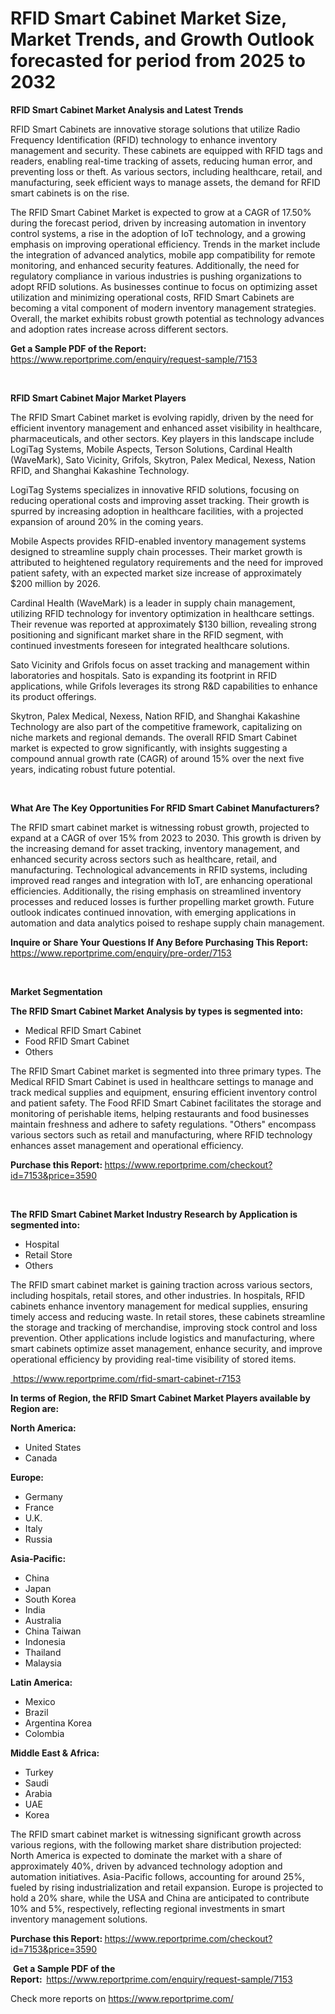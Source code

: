 <p><h1>RFID Smart Cabinet Market Size, Market Trends, and Growth Outlook forecasted for period from 2025 to 2032</h1></p><p><strong>RFID Smart Cabinet Market Analysis and Latest Trends</strong></p>
<p><p>RFID Smart Cabinets are innovative storage solutions that utilize Radio Frequency Identification (RFID) technology to enhance inventory management and security. These cabinets are equipped with RFID tags and readers, enabling real-time tracking of assets, reducing human error, and preventing loss or theft. As various sectors, including healthcare, retail, and manufacturing, seek efficient ways to manage assets, the demand for RFID smart cabinets is on the rise.</p><p>The RFID Smart Cabinet Market is expected to grow at a CAGR of 17.50% during the forecast period, driven by increasing automation in inventory control systems, a rise in the adoption of IoT technology, and a growing emphasis on improving operational efficiency. Trends in the market include the integration of advanced analytics, mobile app compatibility for remote monitoring, and enhanced security features. Additionally, the need for regulatory compliance in various industries is pushing organizations to adopt RFID solutions. As businesses continue to focus on optimizing asset utilization and minimizing operational costs, RFID Smart Cabinets are becoming a vital component of modern inventory management strategies. Overall, the market exhibits robust growth potential as technology advances and adoption rates increase across different sectors.</p></p>
<p><strong>Get a Sample PDF of the Report:&nbsp;</strong> <a href="https://www.reportprime.com/enquiry/request-sample/7153?utm_campaign=2177&utm_medium=2&utm_source=Github&utm_content=ia&utm_term=19032025&utm_id=rfid-smart-cabinet">https://www.reportprime.com/enquiry/request-sample/7153</a></p>
<p>&nbsp;</p>
<p><strong>RFID Smart Cabinet Major Market Players</strong></p>
<p><p>The RFID Smart Cabinet market is evolving rapidly, driven by the need for efficient inventory management and enhanced asset visibility in healthcare, pharmaceuticals, and other sectors. Key players in this landscape include LogiTag Systems, Mobile Aspects, Terson Solutions, Cardinal Health (WaveMark), Sato Vicinity, Grifols, Skytron, Palex Medical, Nexess, Nation RFID, and Shanghai Kakashine Technology.</p><p>LogiTag Systems specializes in innovative RFID solutions, focusing on reducing operational costs and improving asset tracking. Their growth is spurred by increasing adoption in healthcare facilities, with a projected expansion of around 20% in the coming years.</p><p>Mobile Aspects provides RFID-enabled inventory management systems designed to streamline supply chain processes. Their market growth is attributed to heightened regulatory requirements and the need for improved patient safety, with an expected market size increase of approximately $200 million by 2026.</p><p>Cardinal Health (WaveMark) is a leader in supply chain management, utilizing RFID technology for inventory optimization in healthcare settings. Their revenue was reported at approximately $130 billion, revealing strong positioning and significant market share in the RFID segment, with continued investments foreseen for integrated healthcare solutions.</p><p>Sato Vicinity and Grifols focus on asset tracking and management within laboratories and hospitals. Sato is expanding its footprint in RFID applications, while Grifols leverages its strong R&D capabilities to enhance its product offerings. </p><p>Skytron, Palex Medical, Nexess, Nation RFID, and Shanghai Kakashine Technology are also part of the competitive framework, capitalizing on niche markets and regional demands. The overall RFID Smart Cabinet market is expected to grow significantly, with insights suggesting a compound annual growth rate (CAGR) of around 15% over the next five years, indicating robust future potential.</p></p>
<p>&nbsp;</p>
<p><strong>What Are The Key Opportunities For RFID Smart Cabinet Manufacturers?</strong></p>
<p><p>The RFID smart cabinet market is witnessing robust growth, projected to expand at a CAGR of over 15% from 2023 to 2030. This growth is driven by the increasing demand for asset tracking, inventory management, and enhanced security across sectors such as healthcare, retail, and manufacturing. Technological advancements in RFID systems, including improved read ranges and integration with IoT, are enhancing operational efficiencies. Additionally, the rising emphasis on streamlined inventory processes and reduced losses is further propelling market growth. Future outlook indicates continued innovation, with emerging applications in automation and data analytics poised to reshape supply chain management.</p></p>
<p><strong>Inquire or Share Your Questions If Any Before Purchasing This Report:</strong> <a href="https://www.reportprime.com/enquiry/pre-order/7153?utm_campaign=2177&utm_medium=2&utm_source=Github&utm_content=ia&utm_term=19032025&utm_id=rfid-smart-cabinet">https://www.reportprime.com/enquiry/pre-order/7153</a></p>
<p>&nbsp;</p>
<p><strong>Market Segmentation</strong></p>
<p><strong>The RFID Smart Cabinet Market Analysis by types is segmented into:</strong></p>
<p><ul><li>Medical RFID Smart Cabinet</li><li>Food RFID Smart Cabinet</li><li>Others</li></ul></p>
<p><p>The RFID Smart Cabinet market is segmented into three primary types. The Medical RFID Smart Cabinet is used in healthcare settings to manage and track medical supplies and equipment, ensuring efficient inventory control and patient safety. The Food RFID Smart Cabinet facilitates the storage and monitoring of perishable items, helping restaurants and food businesses maintain freshness and adhere to safety regulations. "Others" encompass various sectors such as retail and manufacturing, where RFID technology enhances asset management and operational efficiency.</p></p>
<p><strong>Purchase this Report:&nbsp;</strong><a href="https://www.reportprime.com/checkout?id=7153&price=3590&utm_campaign=2177&utm_medium=2&utm_source=Github&utm_content=ia&utm_term=19032025&utm_id=rfid-smart-cabinet">https://www.reportprime.com/checkout?id=7153&price=3590</a></p>
<p>&nbsp;</p>
<p><strong>The RFID Smart Cabinet Market Industry Research by Application is segmented into:</strong></p>
<p><ul><li>Hospital</li><li>Retail Store</li><li>Others</li></ul></p>
<p><p>The RFID smart cabinet market is gaining traction across various sectors, including hospitals, retail stores, and other industries. In hospitals, RFID cabinets enhance inventory management for medical supplies, ensuring timely access and reducing waste. In retail stores, these cabinets streamline the storage and tracking of merchandise, improving stock control and loss prevention. Other applications include logistics and manufacturing, where smart cabinets optimize asset management, enhance security, and improve operational efficiency by providing real-time visibility of stored items.</p></p>
<p><a href="https://www.reportprime.com/rfid-smart-cabinet-r7153?utm_campaign=2177&utm_medium=2&utm_source=Github&utm_content=ia&utm_term=19032025&utm_id=rfid-smart-cabinet">&nbsp;https://www.reportprime.com/rfid-smart-cabinet-r7153</a></p>
<p><strong>In terms of Region, the RFID Smart Cabinet Market Players available by Region are:</strong></p>
<p>
    <p> <strong> North America: </strong>
        <ul>
            <li>United States</li>
            <li>Canada</li>
        </ul>
        </p> 
    <p> <strong> Europe: </strong>
        <ul>
            <li>Germany</li>
            <li>France</li>
            <li>U.K.</li>
            <li>Italy</li>
            <li>Russia</li>
        </ul>
        </p> 
    <p> <strong> Asia-Pacific: </strong>
        <ul>
            <li>China</li>
            <li>Japan</li>
            <li>South Korea</li>
            <li>India</li>
            <li>Australia</li>
            <li>China Taiwan</li>
            <li>Indonesia</li>
            <li>Thailand</li>
            <li>Malaysia</li>
        </ul>
        </p> 
    <p> <strong> Latin America: </strong>
        <ul>
            <li>Mexico</li>
            <li>Brazil</li>
            <li>Argentina Korea</li>
            <li>Colombia</li>
        </ul>
        </p> 
    <p> <strong> Middle East & Africa: </strong>
        <ul>
            <li>Turkey</li>
            <li>Saudi</li>
            <li>Arabia</li>
            <li>UAE</li>
            <li>Korea</li>
        </ul>
    </p>
    </p>
<p><p>The RFID smart cabinet market is witnessing significant growth across various regions, with the following market share distribution projected: North America is expected to dominate the market with a share of approximately 40%, driven by advanced technology adoption and automation initiatives. Asia-Pacific follows, accounting for around 25%, fueled by rising industrialization and retail expansion. Europe is projected to hold a 20% share, while the USA and China are anticipated to contribute 10% and 5%, respectively, reflecting regional investments in smart inventory management solutions.</p></p>
<p><strong>Purchase this Report: </strong><a href="https://www.reportprime.com/checkout?id=7153&price=3590&utm_campaign=2177&utm_medium=2&utm_source=Github&utm_content=ia&utm_term=19032025&utm_id=rfid-smart-cabinet">https://www.reportprime.com/checkout?id=7153&price=3590</a></p>
<p>&nbsp;<strong>Get a Sample PDF of the Report:&nbsp;&nbsp;</strong><a href="https://www.reportprime.com/enquiry/request-sample/7153?utm_campaign=2177&utm_medium=2&utm_source=Github&utm_content=ia&utm_term=19032025&utm_id=rfid-smart-cabinet">https://www.reportprime.com/enquiry/request-sample/7153</a></p>
<p><strong></strong></p>
<p>Check more reports on <a href="https://www.reportprime.com/?utm_campaign=2177&utm_medium=2&utm_source=Github&utm_content=ia&utm_term=19032025&utm_id=rfid-smart-cabinet">https://www.reportprime.com/</a></p>